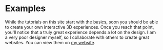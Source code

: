 # Examples

While the tutorials on this site start with the basics, soon you should be able to create your own interactive 3D experiences. Once you reach that point, you'll notice that a truly great experience depends a lot on the design. I am a very poor designer myself, so I collaborate with others to create great websites. You can view them on [my website][klaasnienhuis].

[klaasnienhuis]: https://www.klaasnienhuis.nl/our-projects/